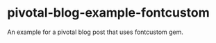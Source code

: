 pivotal-blog-example-fontcustom
===========================================================

An example for a pivotal blog post that uses fontcustom gem.
